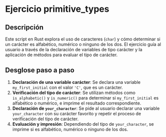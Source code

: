 # Ejercicio primitive_types

## Descripción

Este script en Rust explora el uso de caracteres (`char`) y cómo determinar si un
carácter es alfabético, numérico o ninguno de los dos. El ejercicio guía al usuario
a través de la declaración de variables de tipo carácter y la aplicación de métodos
para evaluar el tipo de carácter.

## Desglose paso a paso

1. **Declaración de una variable carácter**: Se declara una variable `my_first_initial`
   con el valor `'C'`, que es un carácter.
2. **Verificación del tipo de carácter**: Se utilizan métodos como `is_alphabetic()`
   y `is_numeric()` para determinar si `my_first_initial` es alfabético o numérico,
   e imprime el resultado correspondiente.
3. **Declaración de `your_character`**: Se pide al usuario declarar una variable
   `your_character` con su carácter favorito y repetir el proceso de verificación
   del tipo de carácter.
4. **Evaluación y impresión**: Dependiendo del tipo de `your_character`, se imprime
   si es alfabético, numérico o ninguno de los dos.
